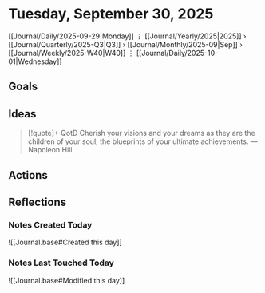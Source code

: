 # Tuesday, September 30, 2025

[[Journal/Daily/2025-09-29|Monday]] ⋮ [[Journal/Yearly/2025|2025]] › [[Journal/Quarterly/2025-Q3|Q3]] › [[Journal/Monthly/2025-09|Sep]] › [[Journal/Weekly/2025-W40|W40]] ⋮ [[Journal/Daily/2025-10-01|Wednesday]]

## Goals

## Ideas

> [!quote]+ QotD 
> Cherish your visions and your dreams as they are the children of your soul; the blueprints of your ultimate achievements.
> — Napoleon Hill

## Actions

## Reflections

### Notes Created Today

![[Journal.base#Created this day]]

### Notes Last Touched Today

![[Journal.base#Modified this day]]